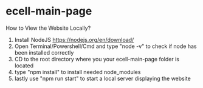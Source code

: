 # ecell-main-page

How to View the Website Locally?

1. Install NodeJS https://nodejs.org/en/download/
2. Open Terminal/Powershell/Cmd and type "node -v" to check if node has been installed correctly
3. CD to the root directory where you your ecell-main-page folder is located
4. type "npm install" to install needed node_modules
5. lastly use "npm run start" to start a local server displaying the website
